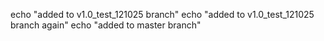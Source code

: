 echo "added to v1.0_test_121025 branch"
echo "added to v1.0_test_121025 branch again"
echo "added to master branch"
